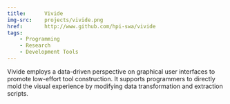 ```yaml
---
title:      Vivide
img-src:    projects/vivide.png
href:       http://www.github.com/hpi-swa/vivide
tags:
    - Programming
    - Research
    - Development Tools
---
```

Vivide employs a data-driven perspective on graphical user interfaces to promote low-effort tool construction. It supports programmers to directly mold the visual experience by modifying data transformation and extraction scripts.